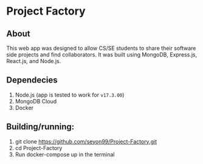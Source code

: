 # Project Factory

## About
This web app was designed to allow CS/SE students to share their software side projects and find collaborators. It was built using MongoDB, Express.js, React.js, and Node.js.

## Dependecies
  1. Node.js (app is tested to work for `v17.3.00`)
  2. MongoDB Cloud
  3. Docker

## Building/running:
  1. git clone https://github.com/seyon99/Project-Factory.git
  2. cd Project-Factory
  3. Run docker-compose up in the terminal
